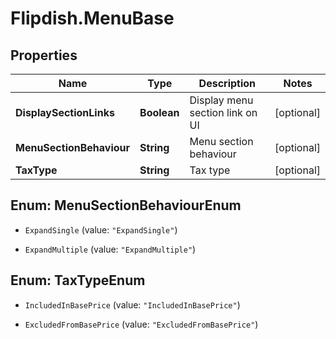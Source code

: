 # Flipdish.MenuBase

## Properties

Name | Type | Description | Notes
------------ | ------------- | ------------- | -------------
**DisplaySectionLinks** | **Boolean** | Display menu section link on UI | [optional] 
**MenuSectionBehaviour** | **String** | Menu section behaviour | [optional] 
**TaxType** | **String** | Tax type | [optional] 



## Enum: MenuSectionBehaviourEnum


* `ExpandSingle` (value: `"ExpandSingle"`)

* `ExpandMultiple` (value: `"ExpandMultiple"`)





## Enum: TaxTypeEnum


* `IncludedInBasePrice` (value: `"IncludedInBasePrice"`)

* `ExcludedFromBasePrice` (value: `"ExcludedFromBasePrice"`)




